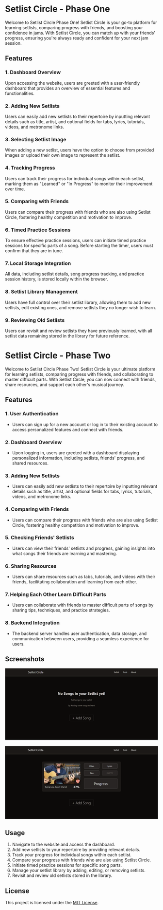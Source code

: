 # Setlist Circle - Phase One

Welcome to Setlist Circle Phase One! Setlist Circle is your go-to platform for learning setlists, comparing progress with friends, and boosting your confidence in jams. With Setlist Circle, you can match up with your friends' progress, ensuring you're always ready and confident for your next jam session.

## Features

### 1. Dashboard Overview

Upon accessing the website, users are greeted with a user-friendly dashboard that provides an overview of essential features and functionalities.

### 2. Adding New Setlists

Users can easily add new setlists to their repertoire by inputting relevant details such as title, artist, and optional fields for tabs, lyrics, tutorials, videos, and metronome links.

### 3. Selecting Setlist Image

When adding a new setlist, users have the option to choose from provided images or upload their own image to represent the setlist.

### 4. Tracking Progress

Users can track their progress for individual songs within each setlist, marking them as "Learned" or "In Progress" to monitor their improvement over time.

### 5. Comparing with Friends

Users can compare their progress with friends who are also using Setlist Circle, fostering healthy competition and motivation to improve.

### 6. Timed Practice Sessions

To ensure effective practice sessions, users can initiate timed practice sessions for specific parts of a song. Before starting the timer, users must confirm that they are in tune.

### 7. Local Storage Integration

All data, including setlist details, song progress tracking, and practice session history, is stored locally within the browser.

### 8. Setlist Library Management

Users have full control over their setlist library, allowing them to add new setlists, edit existing ones, and remove setlists they no longer wish to learn.

### 9. Reviewing Old Setlists

Users can revisit and review setlists they have previously learned, with all setlist data remaining stored in the library for future reference.

# Setlist Circle - Phase Two

Welcome to Setlist Circle Phase Two! Setlist Circle is your ultimate platform for learning setlists, comparing progress with friends, and collaborating to master difficult parts. With Setlist Circle, you can now connect with friends, share resources, and support each other's musical journey.

## Features

### 1. User Authentication

- Users can sign up for a new account or log in to their existing account to access personalized features and connect with friends.

### 2. Dashboard Overview

- Upon logging in, users are greeted with a dashboard displaying personalized information, including setlists, friends' progress, and shared resources.

### 3. Adding New Setlists

- Users can easily add new setlists to their repertoire by inputting relevant details such as title, artist, and optional fields for tabs, lyrics, tutorials, videos, and metronome links.

### 4. Comparing with Friends

- Users can compare their progress with friends who are also using Setlist Circle, fostering healthy competition and motivation to improve.

### 5. Checking Friends' Setlists

- Users can view their friends' setlists and progress, gaining insights into what songs their friends are learning and mastering.

### 6. Sharing Resources

- Users can share resources such as tabs, tutorials, and videos with their friends, facilitating collaboration and learning from each other.

### 7. Helping Each Other Learn Difficult Parts

- Users can collaborate with friends to master difficult parts of songs by sharing tips, techniques, and practice strategies.

### 8. Backend Integration

- The backend server handles user authentication, data storage, and communication between users, providing a seamless experience for users.

## Screenshots

![alt text](image.png)

![alt text](image-2.png)

## Usage

1. Navigate to the website and access the dashboard.
2. Add new setlists to your repertoire by providing relevant details.
3. Track your progress for individual songs within each setlist.
4. Compare your progress with friends who are also using Setlist Circle.
5. Initiate timed practice sessions for specific song parts.
6. Manage your setlist library by adding, editing, or removing setlists.
7. Revisit and review old setlists stored in the library.

## License

This project is licensed under the [MIT License](LICENSE).
